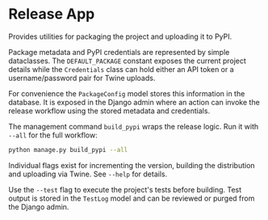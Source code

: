 # Release App

Provides utilities for packaging the project and uploading it to PyPI.

Package metadata and PyPI credentials are represented by simple dataclasses. The
`DEFAULT_PACKAGE` constant exposes the current project details while the
`Credentials` class can hold either an API token or a username/password pair for
Twine uploads.

For convenience the `PackageConfig` model stores this information in the
database. It is exposed in the Django admin where an action can invoke the
release workflow using the stored metadata and credentials.

The management command `build_pypi` wraps the release logic. Run it with `--all`
for the full workflow:

```bash
python manage.py build_pypi --all
```

Individual flags exist for incrementing the version, building the distribution
and uploading via Twine. See `--help` for details.

Use the `--test` flag to execute the project's tests before building. Test
output is stored in the `TestLog` model and can be reviewed or purged from the
Django admin.
